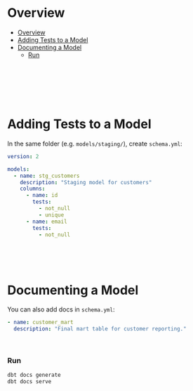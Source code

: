 # Overview

- [Overview](#overview)
- [Adding Tests to a Model](#adding-tests-to-a-model)
- [Documenting a Model](#documenting-a-model)
    - [Run](#run)

&nbsp;

&nbsp;

&nbsp;

# Adding Tests to a Model

In the same folder (e.g. `models/staging/`), create `schema.yml`:

```yaml
version: 2

models:
  - name: stg_customers
    description: "Staging model for customers"
    columns:
      - name: id
        tests:
          - not_null
          - unique
      - name: email
        tests:
          - not_null
```

&nbsp;

&nbsp;

# Documenting a Model

You can also add docs in `schema.yml`:

```yaml
- name: customer_mart
  description: "Final mart table for customer reporting."
```

&nbsp;

### Run

```bash
dbt docs generate
dbt docs serve
```

&nbsp;

&nbsp;

&nbsp;

&nbsp;

&nbsp;

&nbsp;

&nbsp;

&nbsp;

&nbsp;

&nbsp;

&nbsp;

&nbsp;

&nbsp;

&nbsp;
